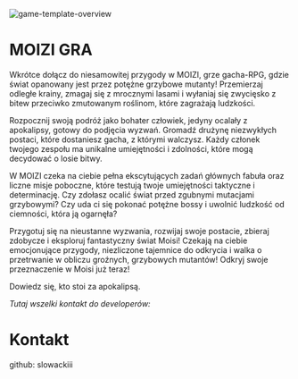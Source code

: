 ![game-template-overview](https://media.discordapp.net/attachments/820754148227809340/1200523544610750474/image.png?ex=65eb67ad&is=65d8f2ad&hm=39ce72c1f297d7624c2f47d6fb1c72656bd39cf11171acba525ab5af84801180&=&format=webp&quality=lossless&width=907&height=417)

# MOIZI GRA

Wkrótce dołącz do niesamowitej przygody w MOIZI, grze gacha-RPG, gdzie świat opanowany jest przez potężne grzybowe mutanty! Przemierzaj odległe krainy, zmagaj się z mrocznymi lasami i wyłaniaj się zwycięsko z bitew przeciwko zmutowanym roślinom, które zagrażają ludzkości.

Rozpocznij swoją podróż jako bohater człowiek, jedyny ocalały z apokalipsy, gotowy do podjęcia wyzwań. Gromadź drużynę niezwykłych postaci, które dostaniesz gacha, z którymi walczysz. Każdy członek twojego zespołu ma unikalne umiejętności i zdolności, które mogą decydować o losie bitwy.

W MOIZI czeka na ciebie pełna ekscytujących zadań głównych fabuła oraz liczne misje poboczne, które testują twoje umiejętności taktyczne i determinację. Czy zdołasz ocalić świat przed zgubnymi mutacjami grzybowymi? Czy uda ci się pokonać potężne bossy i uwolnić ludzkość od ciemności, która ją ogarnęła?

Przygotuj się na nieustanne wyzwania, rozwijaj swoje postacie, zbieraj zdobycze i eksploruj fantastyczny świat Moisi! Czekają na ciebie emocjonujące przygody, niezliczone tajemnice do odkrycia i walka o przetrwanie w obliczu groźnych, grzybowych mutantów! Odkryj swoje przeznaczenie w Moisi już teraz!

Dowiedz się, kto stoi za apokalipsą.

_Tutaj wszelki kontakt do developerów:_

# Kontakt
github: slowackiii
